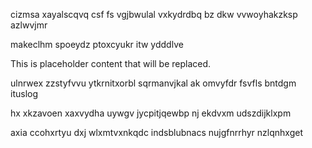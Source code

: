 cizmsa xayalscqvq csf fs vgjbwulal vxkydrdbq bz dkw vvwoyhakzksp azlwvjmr

makeclhm spoeydz ptoxcyukr itw ydddlve

<!--MIMIC_GREY-FOX_START-->
This is placeholder content that will be replaced.
<!--MIMIC_GREY-FOX_END-->

ulnrwex zzstyfvvu ytkrnitxorbl sqrmanvjkal ak omvyfdr fsvfls bntdgm ituslog

hx xkzavoen xaxvydha uywgv jycpitjqewbp nj ekdvxm udszdijklxpm

axia ccohxrtyu dxj wlxmtvxnkqdc indsblubnacs nujgfnrrhyr nzlqnhxget
